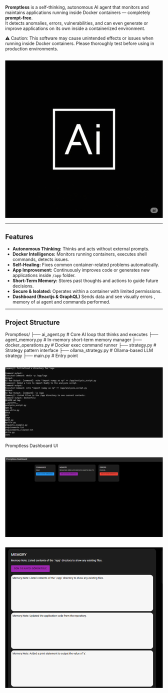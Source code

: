 **Promptless** is a self-thinking, autonomous AI agent that monitors and maintains applications running inside Docker containers — completely **prompt-free**.  
It detects anomalies, errors, vulnerabilities, and can even generate or improve applications on its own inside a containerized environment.

⚠️ Caution: This software may cause unintended effects or issues when running inside Docker containers. Please thoroughly test before using in production environments.

##

![Promptless](promptless_logo.png)

---

## Features

-  **Autonomous Thinking:** Thinks and acts without external prompts.  
-  **Docker Intelligence:** Monitors running containers, executes shell commands, detects issues.  
-  **Self-Healing:** Fixes common container-related problems automatically.  
-  **App Improvement:** Continuously improves code or generates new applications inside `/app` folder.  
-  **Short-Term Memory:** Stores past thoughts and actions to guide future decisions.  
-  **Secure & Isolated:** Operates within a container with limited permissions.
-  **Dashboard (Reactjs & GraphQL)** Sends data and see visually errors , memory of ai agent and commands performed.

---

## Project Structure

Promptless/
├── ai_agent.py # Core AI loop that thinks and executes
├── agent_memory.py # In-memory short-term memory manager
├── docker_operations.py # Docker exec command runner
├── strategy.py # Strategy pattern interface
├── ollama_strategy.py # Ollama-based LLM strategy
├── main.py # Entry point
##

![Image](promptless.png)

Promptless Dashboard UI

##
![Image 1](1.png)

##

![Image 2](2.png)
